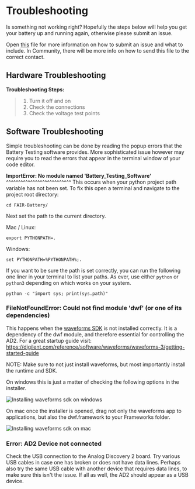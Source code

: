 # Troubleshooting

Is something not working right? Hopefully the steps below will help you
get your battery up and running again, otherwise please submit an issue.

Open [this](bug_report.md) file for more information on
how to submit an issue and what to include. In Community, there will be more info on how to send this file to the correct contact.

## Hardware Troubleshooting

**Troubleshooting Steps:**

> 1.  Turn it off and on
> 2.  Check the connections
> 3.  Check the voltage test points

## Software Troubleshooting

Simple troubleshooting can be done by reading the popup errors that the
Battery Testing software provides. More sophisticated issue however may
require you to read the errors that appear in the terminal window of
your code editor.

**ImportError: No module named \'Battery_Testing_Software\'**
\^\^\^\^\^\^\^\^\^\^\^\^\^\^\^\^\^\^\^\^\^\^\^\^\^\^\^ This occurs when
your python project path variable has not been set. To fix this open a
terminal and navigate to the project root directory:

``` 
cd FAIR-Battery/
```

Next set the path to the current directory.

Mac / Linux:

``` 
export PYTHONPATH=.
```

Windows:

``` 
set PYTHONPATH=%PYTHONPATH%;.
```

If you want to be sure the path is set correctly, you can run the
following one liner in your terminal to list your paths. As ever, use
either `python` or `python3` depending on which works on your system.

``` 
python -c "import sys; print(sys.path)"
```

### **FileNotFoundError: Could not find module \'dwf\' (or one of its dependencies)**

This happens when the [waveforms
SDK](https://mautic.digilentinc.com/waveforms-download) is not installed
correctly. It is a dependency of the dwf module, and therefore essential
for controlling the AD2. For a great startup guide visit:
<https://digilent.com/reference/software/waveforms/waveforms-3/getting-started-guide>

NOTE: Make sure to not just install waveforms, but most importantly
install the runtime and SDK.

On windows this is just a matter of checking the following options in
the installer.

![Installing waveforms sdk on windows](_static/Windows_waveforms.png)

On mac once the installer is opened, drag not only the waveforms app to
applications, but also the dwf.framework to your Frameworks folder.

![Installing waveforms sdk on mac](_static/Mac_waveforms.png)

### **Error: AD2 Device not connected**

Check the USB connection to the Analog Discovery 2 board. Try various
USB cables in case one has broken or does not have data lines. Perhaps
also try the same USB cable with another device that requires data
lines, to make sure this isn\'t the issue. If all as well, the AD2
should appear as a USB device.
